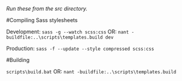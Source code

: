 _Run these from the src directory._

#Compiling Sass stylesheets

Development:
`sass -g --watch scss:css`
OR:
`nant -buildfile:..\scripts\templates.build dev`

Production:
`sass -f --update --style compressed scss:css`

#Building

`scripts\build.bat`
OR:
`nant -buildfile:..\scripts\templates.build`
